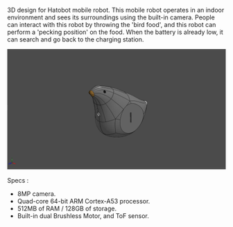 3D design for Hatobot mobile robot. This mobile robot operates in an indoor environment and sees its surroundings using the built-in camera. People can interact with this robot by throwing the 'bird food', and this robot can perform a 'pecking position' on the food. When the battery is already low, it can search and go back to the charging station.

![hatobot-assy](https://github.com/iqbalramadhan1102/3D-model/blob/main/hatobot/hatobot-assy.png)

Specs : 
- 8MP camera.
- Quad-core 64-bit ARM Cortex-A53 processor.
- 512MB of RAM / 128GB of storage.
- Built-in dual Brushless Motor, and ToF sensor.
